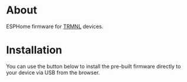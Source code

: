 # About

ESPHome firmware for [TRMNL](https://usetrmnl.com/) devices.

# Installation

You can use the button below to install the pre-built firmware directly to your device via USB from the browser.

<esp-web-install-button manifest="firmware/trmnl.manifest.json"></esp-web-install-button>

<script type="module" src="https://unpkg.com/esp-web-tools@10/dist/web/install-button.js?module"></script>

